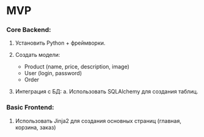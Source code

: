 # MVP

### Core Backend:
1. Установить Python + фреймворки.

2. Создать модели:
   - Product (name, price, description, image)
   - User (login, password)
   - Order

4. Интеграция с БД:
a. Использовать SQLAlchemy для создания таблиц.

### Basic Frontend:
1. Использовать Jinja2 для создания основных страниц (главная, корзина, заказ)
